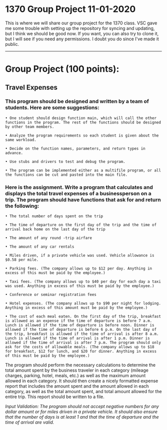 # 1370 Group Project 11-01-2020

This is where we will share our group project for the 1370 class.
VSC gave me some trouble with setting up the repository for syncing and updating, but I think we should be good now. 
If you want, you can also try to clone it, but I will see if you need any permissions. I doubt you do since I've made it public.
_________________________

# Group Project (100 points):

## Travel Expenses

### This program should be designed and written by a team of students. Here are some suggestions:

    • One student should design function main, which will call the other functions in the program. The rest of the functions should be designed by other team members.

    • Analyze the program requirements so each student is given about the same workload.

    • Decide on the function names, parameters, and return types in advance.

    • Use stubs and drivers to test and debug the program.

    • The program can be implemented either as a multifile program, or all the functions can be cut and pasted into the main file.

### Here is the assignment. Write a program that calculates and displays the total travel expenses of a businessperson on a trip. The program should have functions that ask for and return the following:

    • The total number of days spent on the trip

    • The time of departure on the first day of the trip and the time of arrival back home on the last day of the trip

    • The amount of any round -trip airfare

    • The amount of any car rentals

    • Miles driven, if a private vehicle was used. Vehicle allowance is $0.58 per mile.

    • Parking fees. (The company allows up to $12 per day. Anything in excess of this must be paid by the employee.)

    • Taxi fees. (The company allows up to $40 per day for each day a taxi was used. Anything in excess of this must be paid by the employee.)

    • Conference or seminar registration fees

    • Hotel expenses. (The company allows up to $90 per night for lodging. Anything in excess of this amount must be paid by the employee.)

    • The cost of each meal eaten. On the first day of the trip, breakfast is allowed as an expense if the time of departure is before 7 a.m. Lunch is allowed if the time of departure is before noon. Dinner is allowed if the time of departure is before 6 p.m. On the last day of the trip, breakfast is allowed if the time of arrival is after 8 a.m. Lunch is allowed if the time of arrival is after 1 p.m. Dinner is allowed if the time of arrival is after 7 p.m. The program should only ask for the costs of allowable meals. (The company allows up to $18 for breakfast, $12 for lunch, and $20 for dinner. Anything in excess of this must be paid by the employee.)

The program should perform the necessary calculations to determine the total amount spent by the business traveler in each category (mileage charges, parking, hotel, meals, etc.) as well as the maximum amount allowed in each category. It should then create a nicely formatted expense report that includes the amount spent and the amount allowed in each category, as well as the total amount spent, and total amount allowed for the entire trip. This report should be written to a file.

<I>Input Validation: The program should not accept negative numbers for any dollar amount or for miles driven in a private vehicle. It should also ensure that the number of days is at least 1 and that the time of departure and the time of arrival are valid.
